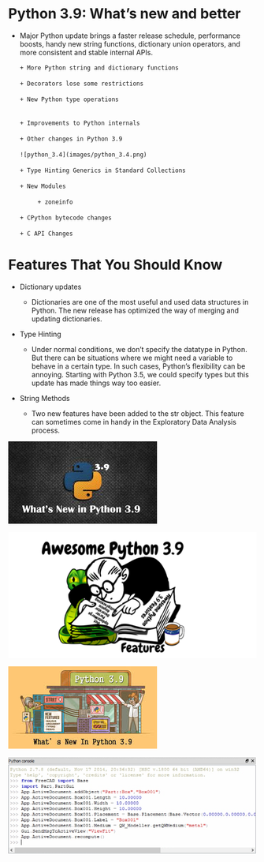 # Python 3.9: What’s new and better

+ Major Python update brings a faster release schedule, performance boosts, handy new string functions,
 dictionary union operators, and more consistent and stable internal APIs.
     
      + More Python string and dictionary functions
      
      + Decorators lose some restrictions
      
      + New Python type operations
      
      
      + Improvements to Python internals
      
      + Other changes in Python 3.9
      
      ![python_3.4](images/python_3.4.png)
      
      + Type Hinting Generics in Standard Collections
      
      + New Modules
          
           + zoneinfo
           
      + CPython bytecode changes
      
      + C API Changes
      
      
# Features That You Should Know

+ Dictionary updates
   + Dictionaries are one of the most useful and used data structures in Python. The new release has optimized the way of merging and updating dictionaries.

+ Type Hinting
     
     + Under normal conditions, we don’t specify the datatype in Python. But there can be situations where we might need a variable to behave in a certain type. In such cases,          Python’s flexibility can be annoying. Starting with Python 3.5, we could specify types but this update has made things way too easier.
 
+ String Methods

   + Two new features have been added to the str object. This feature can sometimes come in handy in the Exploratory Data Analysis process.
 
 ![python_a](images/python_a.jpg)
 
  ![python_3.4](images/python_3.4.png)
 
 
 
  ![python_3.91](images/python_3.91.jpg)
  
  
  
  
  ![python_3.93](images/python_3.93.jpg)

   
